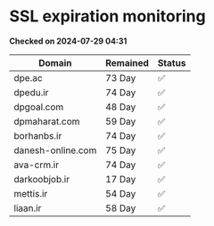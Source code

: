 # SSL expiration monitoring

**Checked on 2024-07-29 04:31**

| Domain | Remained | Status       |
|--------|----------|--------------|
| dpe.ac     | 73 Day   | ✅ |
| dpedu.ir     | 74 Day   | ✅ |
| dpgoal.com     | 48 Day   | ✅ |
| dpmaharat.com     | 59 Day   | ✅ |
| borhanbs.ir     | 74 Day   | ✅ |
| danesh-online.com     | 75 Day   | ✅ |
| ava-crm.ir     | 74 Day   | ✅ |
| darkoobjob.ir     | 17 Day   | ✅ |
| mettis.ir     | 54 Day   | ✅ |
| liaan.ir     | 58 Day   | ✅ |
